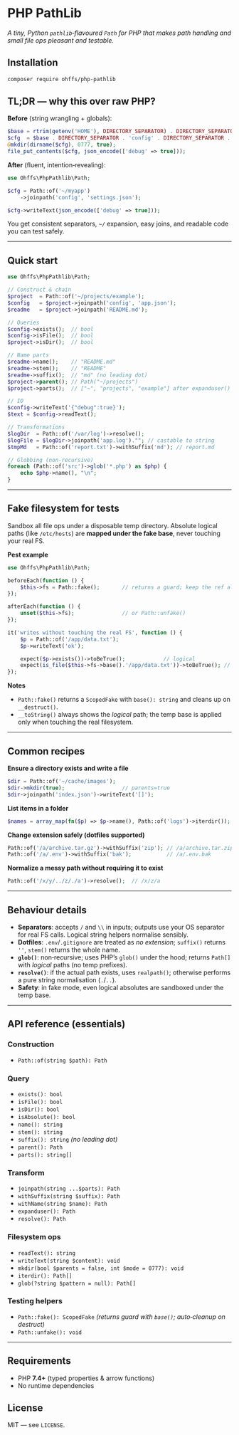 # PHP PathLib

*A tiny, Python `pathlib`‑flavoured `Path` for PHP that makes path handling and small file ops pleasant and testable.*

## Installation

```bash
composer require ohffs/php-pathlib
```

## TL;DR — why this over raw PHP?

**Before** (string wrangling + globals):

```php
$base = rtrim(getenv('HOME'), DIRECTORY_SEPARATOR) . DIRECTORY_SEPARATOR . 'myapp';
$cfg  = $base . DIRECTORY_SEPARATOR . 'config' . DIRECTORY_SEPARATOR . 'settings.json';
@mkdir(dirname($cfg), 0777, true);
file_put_contents($cfg, json_encode(['debug' => true]));
```

**After** (fluent, intention‑revealing):

```php
use Ohffs\PhpPathlib\Path;

$cfg = Path::of('~/myapp')
    ->joinpath('config', 'settings.json');

$cfg->writeText(json_encode(['debug' => true]));
```

You get consistent separators, `~/` expansion, easy joins, and readable code you can test safely.

---

## Quick start

```php
use Ohffs\PhpPathlib\Path;

// Construct & chain
$project  = Path::of('~/projects/example');
$config   = $project->joinpath('config', 'app.json');
$readme   = $project->joinpath('README.md');

// Queries
$config->exists();  // bool
$config->isFile();  // bool
$project->isDir();  // bool

// Name parts
$readme->name();    // "README.md"
$readme->stem();    // "README"
$readme->suffix();  // "md" (no leading dot)
$project->parent(); // Path("~/projects")
$project->parts();  // ["~", "projects", "example"] after expanduser() you get absolute parts

// IO
$config->writeText('{"debug":true}');
$text = $config->readText();

// Transformations
$logDir  = Path::of('/var/log')->resolve();
$logFile = $logDir->joinpath('app.log').""; // castable to string
$tmpMd   = Path::of('report.txt')->withSuffix('md'); // report.md

// Globbing (non‑recursive)
foreach (Path::of('src')->glob('*.php') as $php) {
    echo $php->name(), "\n";
}
```

---

## Fake filesystem for tests

Sandbox all file ops under a disposable temp directory. Absolute logical paths (like `/etc/hosts`) are **mapped under the fake base**, never touching your real FS.

**Pest example**

```php
use Ohffs\PhpPathlib\Path;

beforeEach(function () {
    $this->fs = Path::fake();       // returns a guard; keep the ref alive
});

afterEach(function () {
    unset($this->fs);               // or Path::unfake()
});

it('writes without touching the real FS', function () {
    $p = Path::of('/app/data.txt');
    $p->writeText('ok');

    expect($p->exists())->toBeTrue();            // logical
    expect(is_file($this->fs->base().'/app/data.txt'))->toBeTrue(); // actual temp
});
```

**Notes**

* `Path::fake()` returns a `ScopedFake` with `base(): string` and cleans up on `__destruct()`.
* `__toString()` always shows the *logical* path; the temp base is applied only when touching the real filesystem.

---

## Common recipes

**Ensure a directory exists and write a file**

```php
$dir = Path::of('~/cache/images');
$dir->mkdir(true);                  // parents=true
$dir->joinpath('index.json')->writeText('[]');
```

**List items in a folder**

```php
$names = array_map(fn($p) => $p->name(), Path::of('logs')->iterdir());
```

**Change extension safely (dotfiles supported)**

```php
Path::of('/a/archive.tar.gz')->withSuffix('zip'); // /a/archive.tar.zip
Path::of('/a/.env')->withSuffix('bak');           // /a/.env.bak
```

**Normalize a messy path without requiring it to exist**

```php
Path::of('/x/y/../z/./a')->resolve();  // /x/z/a
```

---

## Behaviour details

* **Separators**: accepts `/` and `\\` in inputs; outputs use your OS separator for real FS calls. Logical string helpers normalise sensibly.
* **Dotfiles**: `.env`/`.gitignore` are treated as *no extension*; `suffix()` returns `''`, `stem()` returns the whole name.
* **`glob()`**: non‑recursive; uses PHP’s `glob()` under the hood; returns `Path[]` with *logical* paths (no temp prefixes).
* **`resolve()`**: if the actual path exists, uses `realpath()`; otherwise performs a pure string normalisation (`.`/`..`).
* **Safety**: in fake mode, even logical absolutes are sandboxed under the temp base.

---

## API reference (essentials)

### Construction

* `Path::of(string $path): Path`

### Query

* `exists(): bool`
* `isFile(): bool`
* `isDir(): bool`
* `isAbsolute(): bool`
* `name(): string`
* `stem(): string`
* `suffix(): string` *(no leading dot)*
* `parent(): Path`
* `parts(): string[]`

### Transform

* `joinpath(string ...$parts): Path`
* `withSuffix(string $suffix): Path`
* `withName(string $name): Path`
* `expanduser(): Path`
* `resolve(): Path`

### Filesystem ops

* `readText(): string`
* `writeText(string $content): void`
* `mkdir(bool $parents = false, int $mode = 0777): void`
* `iterdir(): Path[]`
* `glob(?string $pattern = null): Path[]`

### Testing helpers

* `Path::fake(): ScopedFake` *(returns guard with `base()`; auto‑cleanup on destruct)*
* `Path::unfake(): void`

---

## Requirements

* PHP **7.4+** (typed properties & arrow functions)
* No runtime dependencies

## License

MIT — see `LICENSE`.


